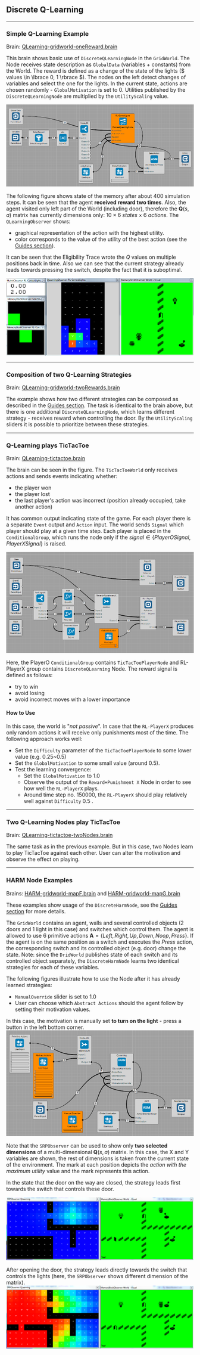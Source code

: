 ## Discrete Q-Learning

---
### <a name="qlearningSimple"> Simple Q-Learning Example </a>
Brain:  [QLearning-gridworld-oneReward.brain](https://github.com/KeenSoftwareHouse/BrainSimulatorSampleProjects/blob/master/DiscreteQLearning/QLearning-gridworld-oneReward.brain)

This brain shows basic use of `DiscreteQLearningNode` in the `GridWorld`. The Node receives state description as `GlobalData` (variables + constants) from the World. The reward is defined as a change of the state of the lights ($ values \in \lbrace 0, 1 \rbrace $). The nodes on the left detect changes of variables and select the one for the lights. In the current state, actions are chosen randomly - `GlobalMotivation` is set to 0. Utilities published by the `DiscreteQLearningNode` are multiplied by the `UtilityScaling` value.

![DiscreteQLearningBrain](../img/discreteQLearning-brain.PNG)

The following figure shows state of the memory after about 400 simulation steps. It can be seen that the agent **received reward two times**. Also, the agent visited only left part of the World (including door), therefore the $\mathbf{Q}(s,a)$ matrix has currently dimensions only: $10 \times 6 ~states \times 6 ~actions$. The `QLearningObserver` shows:

  * graphical representation of the action with the highest utility.
  * color corresponds to the value of the utility of the best action (see the [Guides section](../guides/discreteqlearning.md)).

It can be seen that the Eligibility Trace wrote the $Q$ values on multiple positions back in time. Also we can see that the current strategy already leads towards pressing the switch, despite the fact that it is suboptimal.

![DiscreteQLearning](../img/discreteQLearning.PNG)

---
### <a name="qlearningTwoNodes"> Composition of two Q-Learning Strategies </a>

Brain: [QLearning-gridworld-twoRewards.brain](https://github.com/KeenSoftwareHouse/BrainSimulatorSampleProjects/blob/master/DiscreteQLearning/QLearning-gridworld-twoRewards.brain)

The example shows how two different strategies can be composed as described in the [Guides section](../guides/discreteqlearning.md#harmNode). The task is identical to the brain above, but there is one additional `DiscreteQLearningNode`, which learns different strategy - receives reward when controlling the door. By the `UtilityScaling` sliders it is possible to prioritize between these strategies.

---
### <a name="qlearningTicTacToe"> Q-Learning plays TicTacToe </a>

Brain: [QLearning-tictactoe.brain](https://github.com/KeenSoftwareHouse/BrainSimulatorSampleProjects/blob/master/DiscreteQLearning/QLearning-tictactoe.brain)

The brain can be seen in the figure. The `TicTacToeWorld` only receives actions and sends events indicating whether:

  * the player won
  * the player lost
  * the last player's action was incorrect (position already occupied, take another action)

It has common output indicating state of the game. For each player there is a separate `Event` output and `Action` input. The world sends `Signal` which player should play at a given time step. Each player is placed in the `ConditionalGroup`, which runs the node only if the $signal \in \lbrace PlayerOSignal, PlayerXSignal \rbrace$ is raised.

![TicTacToeBrain](../img/ticTacToeBrain.PNG)

Here, the PlayerO `ConditionalGroup` contains `TicTacToePlayerNode` and RL-PlayerX group contains `DiscreteQLearning` Node. The reward signal is defined as follows:

  * try to win
  * avoid losing
  * avoid incorrect moves with a lower importance

#### <a name="ticTacToeHowToUse"> How to Use </a>

In this case, the world is "*not passive*". In case that the `RL-PlayerX` produces only random actions it will receive  only punishments most of the time. The following approach works well:

  * Set the `Difficulty` parameter of the `TicTacToePlayerNode` to some lower value (e.g. 0.25~0.5)
  * Set the `GlobalMotivation` to some small value (around 0.5).
  * Test the learning convergence:
    * Set the `GlobalMotivation` to 1.0
    * Observe the output of the `Reward+Punishment X` Node in order to see how well the `RL-PlayerX` plays.
    * Around time step no. 150000, the `RL-PlayerX` should play relatively well against `Difficulty` 0.5 .

---
### <a name="qlearningTicTacToe2"> Two Q-Learning Nodes play TicTacToe</a>
Brain: [QLearning-tictactoe-twoNodes.brain](https://github.com/KeenSoftwareHouse/BrainSimulatorSampleProjects/blob/master/DiscreteQLearning/QLearning-tictactoe-twoNodes.brain)

The same task as in the previous example. But in this case, two Nodes learn to play TicTacToe against each other. User can alter the motivation and observe the effect on playing.

---
### <a name="harmMapG"> HARM Node Examples </a>


Brains: [HARM-gridworld-mapF.brain](https://github.com/KeenSoftwareHouse/BrainSimulatorSampleProjects/blob/master/DiscreteQLearning/HARM-gridworld-mapF.brain) and [HARM-gridworld-mapG.brain](https://github.com/KeenSoftwareHouse/BrainSimulatorSampleProjects/blob/master/DiscreteQLearning/HARM-gridworld-mapG.brain)

These examples show usage of the `DiscreteHarmNode`, see the [Guides section](../guides/discreteqlearning.md#harmNode) for more details.

The `GridWorld` contains an agent, walls and several controlled objects (2 doors and 1 light in this case) and switches which control them. The agent is allowed to use 6 primitive actions $\mathbf{A}=\lbrace Left, Right, Up, Down, Noop, Press \rbrace$. If the agent is on the same position as a switch and executes the $Press$ action, the corresponding switch and its controlled object (e.g. door) change the state. Note: since the `DridWorld` publishes state of each switch and its controlled object separately, the `DiscreteHarmNode` learns two identical strategies for each of these variables.

The following figures illustrate how to use the Node after it has already learned strategies:

  * `ManualOverride` slider is set to 1.0
  * User can choose which `Abstract Actions` should the agent follow by setting their motivation values.


In this case, the motivation is manually set **to turn on the light** - press a button in the left bottom corner.
![HarmSetup](../img/harm.PNG)

Note that the `SRPObserver` can be used to show only **two selected dimensions** of a multi-dimensional $\mathbf{Q}(s,a)$ matrix. In this case, the X and Y variables are shown, the rest of dimensions is taken from the current state of the environment. The mark at each position depicts the *action with the maximum utility* value and the mark represents this action.

In the state that the door on the way are closed, the strategy leads first towards the switch that controls these door.

![Lights1](../img/harm-lights1.PNG)

After opening the door, the strategy leads directly towards the switch that controls the lights (here, the `SRPObserver` shows different dimension of the matrix).
![Lights2](../img/harm-lights2.PNG)
